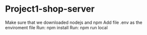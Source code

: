 # Project1-shop-server
 Make sure that we downloaded nodejs and npm
 Add file .env as the enviroment file
 Run: npm install
 Run: npm run local
